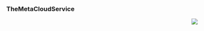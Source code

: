 <h3>TheMetaCloudService</h3>
  <p align="right"> <img src="https://komarev.com/ghpvc/?username=TheMetaCloudService&label=Profile%20views&color=e6a40b&style=flat" /> </p>

